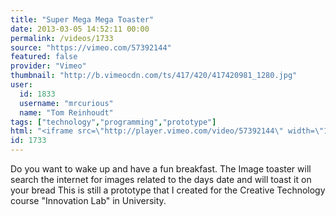 ```yaml
---
title: "Super Mega Mega Toaster"
date: 2013-03-05 14:52:11 00:00
permalink: /videos/1733
source: "https://vimeo.com/57392144"
featured: false
provider: "Vimeo"
thumbnail: "http://b.vimeocdn.com/ts/417/420/417420981_1280.jpg"
user:
  id: 1833
  username: "mrcurious"
  name: "Tom Reinhoudt"
tags: ["technology","programming","prototype"]
html: "<iframe src=\"http://player.vimeo.com/video/57392144\" width=\"1280\" height=\"720\" frameborder=\"0\" webkitAllowFullScreen mozallowfullscreen allowFullScreen></iframe>"
id: 1733
---
```


Do you want to wake up and have a fun breakfast.
The Image toaster will search the internet for images related to the days date and will toast it on your bread
This is still a prototype that I created for the Creative Technology course "Innovation Lab" in University.